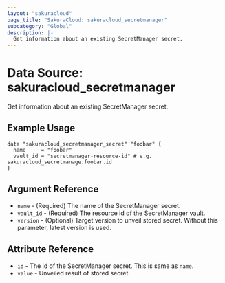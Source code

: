 ```yaml
---
layout: "sakuracloud"
page_title: "SakuraCloud: sakuracloud_secretmanager"
subcategory: "Global"
description: |-
  Get information about an existing SecretManager secret.
---
```


# Data Source: sakuracloud_secretmanager

Get information about an existing SecretManager secret.

## Example Usage

```hcl
data "sakuracloud_secretmanager_secret" "foobar" {
  name     = "foobar"
  vault_id = "secretmanager-resource-id" # e.g. sakuracloud_secretmanage.foobar.id
}
```

## Argument Reference

* `name` - (Required) The name of the SecretManager secret.
* `vault_id` - (Required) The resource id of the SecretManager vault.
* `version` - (Optional) Target version to unveil stored secret. Without this parameter, latest version is used. 

## Attribute Reference

* `id` - The id of the SecretManager secret. This is same as `name`.
* `value` - Unveiled result of stored secret.
